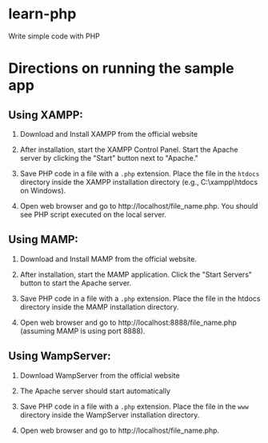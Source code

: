 # learn-php
Write simple code with PHP

# Directions on running the sample app

## Using XAMPP:
1. Download and Install XAMPP from the official website

2. After installation, start the XAMPP Control Panel.
Start the Apache server by clicking the "Start" button next to "Apache."

3. Save PHP code in a file with a `.php` extension.
Place the file in the `htdocs` directory inside the XAMPP installation directory (e.g., C:\xampp\htdocs on Windows).

4. Open web browser and go to http://localhost/file_name.php.
You should see PHP script executed on the local server.


## Using MAMP:
1. Download and Install MAMP from the official website.

2. After installation, start the MAMP application.
Click the "Start Servers" button to start the Apache server.

3. Save PHP code in a file with a `.php` extension.
Place the file in the htdocs directory inside the MAMP installation directory.

4. Open web browser and go to http://localhost:8888/file_name.php (assuming MAMP is using port 8888).

## Using WampServer:
1. Download WampServer from the official website

2. The Apache server should start automatically

3. Save PHP code in a file with a `.php` extension.
Place the file in the `www` directory inside the WampServer installation directory.

4. Open web browser and go to http://localhost/file_name.php.
